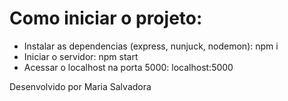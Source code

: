 # Como iniciar o projeto:
- Instalar as dependencias (express, nunjuck, nodemon): npm i
- Iniciar o servidor: npm start
- Acessar o localhost na porta 5000: localhost:5000 



Desenvolvido por  Maria Salvadora 